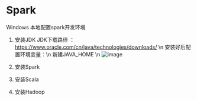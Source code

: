 # Spark
Windows 本地配置spark开发环境
1. 安装JDK
   JDK下载路径 ： https://www.oracle.com/cn/java/technologies/downloads/ \n
   安装好后配置环境变量：\n
    新建JAVA_HOME \n
    ![image](https://user-images.githubusercontent.com/28624027/210785889-6bb5eb1e-72dd-4041-bf53-ca53946f000e.png)

2. 安装Spark
3. 安装Scala
4. 安装Hadoop
